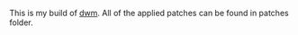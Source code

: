 This is my build of [dwm](https://dwm.suckless.org/). All of the applied patches can be found in patches folder.
